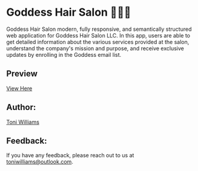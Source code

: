 # Goddess Hair Salon 💇🏾‍♀️


Goddess Hair Salon modern, fully responsive, and semantically structured web application for Goddess Hair Salon LLC. In this app, users are able to get detailed information about the various services provided at the salon, understand the company's mission and purpose, and receive exclusive updates by enrolling in the Goddess email list.

## Preview
[View Here](https://goddesshairsalon.netlify.app/)

 

## Author:
[Toni Williams](https://toniwilliams.netlify.app)

## Feedback:

If you have any feedback, please reach out to us at toniwilliams@outlook.com.
